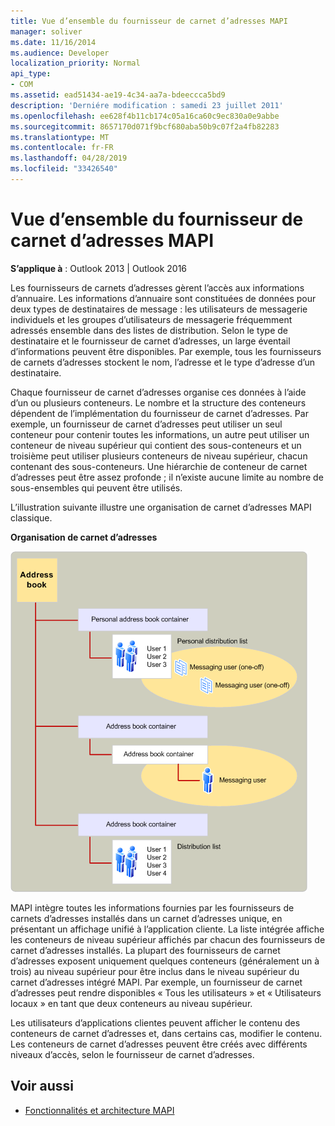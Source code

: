 ```yaml
---
title: Vue d’ensemble du fournisseur de carnet d’adresses MAPI
manager: soliver
ms.date: 11/16/2014
ms.audience: Developer
localization_priority: Normal
api_type:
- COM
ms.assetid: ead51434-ae19-4c34-aa7a-bdeeccca5bd9
description: 'Derniére modification : samedi 23 juillet 2011'
ms.openlocfilehash: ee628f4b11cb174c05a16ca60c9ec830a0e9abbe
ms.sourcegitcommit: 8657170d071f9bcf680aba50b9c07f2a4fb82283
ms.translationtype: MT
ms.contentlocale: fr-FR
ms.lasthandoff: 04/28/2019
ms.locfileid: "33426540"
---
```

# <a name="mapi-address-book-provider-overview"></a>Vue d’ensemble du fournisseur de carnet d’adresses MAPI
  
**S’applique à** : Outlook 2013 | Outlook 2016 
  
Les fournisseurs de carnets d’adresses gèrent l’accès aux informations d’annuaire. Les informations d’annuaire sont constituées de données pour deux types de destinataires de message : les utilisateurs de messagerie individuels et les groupes d’utilisateurs de messagerie fréquemment adressés ensemble dans des listes de distribution. Selon le type de destinataire et le fournisseur de carnet d’adresses, un large éventail d’informations peuvent être disponibles. Par exemple, tous les fournisseurs de carnets d’adresses stockent le nom, l’adresse et le type d’adresse d’un destinataire.
  
Chaque fournisseur de carnet d’adresses organise ces données à l’aide d’un ou plusieurs conteneurs. Le nombre et la structure des conteneurs dépendent de l’implémentation du fournisseur de carnet d’adresses. Par exemple, un fournisseur de carnet d’adresses peut utiliser un seul conteneur pour contenir toutes les informations, un autre peut utiliser un conteneur de niveau supérieur qui contient des sous-conteneurs et un troisième peut utiliser plusieurs conteneurs de niveau supérieur, chacun contenant des sous-conteneurs. Une hiérarchie de conteneur de carnet d’adresses peut être assez profonde ; il n’existe aucune limite au nombre de sous-ensembles qui peuvent être utilisés.
  
L’illustration suivante illustre une organisation de carnet d’adresses MAPI classique.
  
**Organisation de carnet d’adresses**
  
![Organisation de carnet d’adresses](media/amapi_04.gif "Organisation Carnet d’adresses")
  
MAPI intègre toutes les informations fournies par les fournisseurs de carnets d’adresses installés dans un carnet d’adresses unique, en présentant un affichage unifié à l’application cliente. La liste intégrée affiche les conteneurs de niveau supérieur affichés par chacun des fournisseurs de carnet d’adresses installés. La plupart des fournisseurs de carnet d’adresses exposent uniquement quelques conteneurs (généralement un à trois) au niveau supérieur pour être inclus dans le niveau supérieur du carnet d’adresses intégré MAPI. Par exemple, un fournisseur de carnet d’adresses peut rendre disponibles « Tous les utilisateurs » et « Utilisateurs locaux » en tant que deux conteneurs au niveau supérieur.
  
Les utilisateurs d’applications clientes peuvent afficher le contenu des conteneurs de carnet d’adresses et, dans certains cas, modifier le contenu. Les conteneurs de carnet d’adresses peuvent être créés avec différents niveaux d’accès, selon le fournisseur de carnet d’adresses. 
  
## <a name="see-also"></a>Voir aussi

- [Fonctionnalités et architecture MAPI](mapi-features-and-architecture.md)

